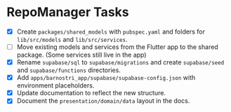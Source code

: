 # RepoManager Tasks

- [x] Create `packages/shared_models` with `pubspec.yaml` and folders for `lib/src/models` and `lib/src/services`.
- [ ] Move existing models and services from the Flutter app to the shared package. (Some services still live in the app)
- [x] Rename `supabase/sql` to `supabase/migrations` and create `supabase/seed` and `supabase/functions` directories.
- [x] Add `apps/barnostri_app/supabase/supabase-config.json` with environment placeholders.
- [x] Update documentation to reflect the new structure.
- [x] Document the `presentation/domain/data` layout in the docs.
